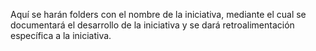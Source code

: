 Aquí se harán folders con el nombre de la iniciativa, mediante el cual se documentará el desarrollo de la iniciativa y se dará retroalimentación específica a la iniciativa.
